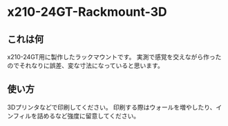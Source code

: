 # x210-24GT-Rackmount-3D

## これは何
x210-24GT用に製作したラックマウントです。
実測で感覚を交えながら作ったのでそれなりに誤差、変な寸法になっていると思います。

## 使い方
3Dプリンタなどで印刷してください。
印刷する際はウォールを増やしたり、インフィルを詰めるなど強度に留意してください。
